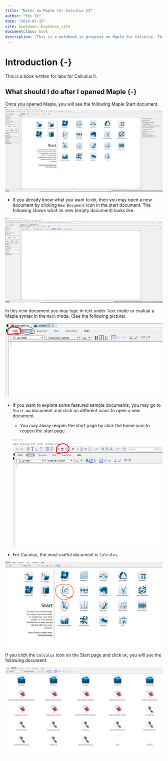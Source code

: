 ```yaml
--- 
title: "Notes on Maple for Calculus II"
author: "Fei Ye"
date: "2019-07-15"
site: bookdown::bookdown_site
documentclass: book
description: "This is a notebook in progress on Maple for Calculus. This notebook was created using bookdown"
---
```




# Introduction {-}

This is a book written for labs for Calculus II.

## What should I do after I opened Maple {-}

Once you opened Maple, you will see the following Maple Start document.
![](figs/Maple-Start.png)

- If you already know what you want to do, then you may open a new document by clicking `New Document` icon in the start document. The following shows what an new (empty document) looks like.

![](figs/Maple-New-Doc.png)

In this new document you may type in text under `Text` mode or evaluat a Maple syntax in the `Math` mode. (See the following picture).

![](figs/Text-Math-Mode.png)


- If you want to explore some featured sample documents, you may go to `Start.mw` document and click on different icons to open a new document. 

  - You may alway reopen the start page by click the home icon to reopen the start page.
  
  ![](figs/Home-reopen-start-page.png)


- For Caculus, the most useful document is `Calculus`. 

![](figs/Start-Page-Calculus.png)

If you click the `Calculus` icon on the Start page and click `OK`, you will see the following document.

![](figs/Calculus-Doc.png)

